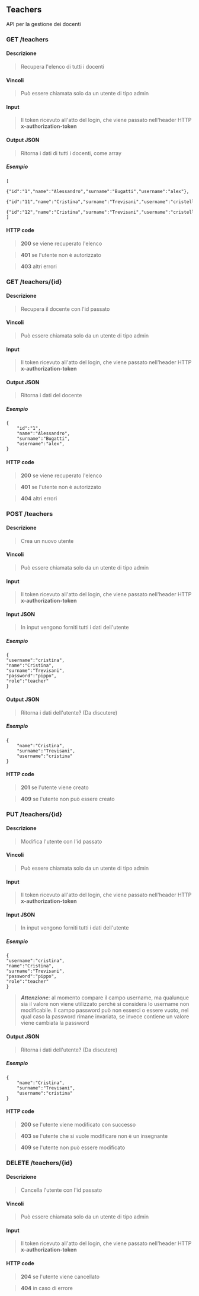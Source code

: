 ## Teachers
API per la gestione dei docenti

### GET /teachers
#### Descrizione
> Recupera l'elenco di tutti i docenti
#### Vincoli
> Può essere chiamata solo da un utente di tipo admin
#### Input 
> Il token ricevuto all'atto del login, che viene passato nell'header HTTP **x-authorization-token**
#### Output JSON
> Ritorna i dati di tutti i docenti, come array
##### Esempio
    [
        {"id":"1","name":"Alessandro","surname":"Bugatti","username":"alex"},
        {"id":"11","name":"Cristina","surname":"Trevisani","username":"cristella"},
        {"id":"12","name":"Cristina","surname":"Trevisani","username":"cristellina"}
    ]
#### HTTP code
> **200** se viene recuperato l'elenco

> **401** se l'utente non è autorizzato

> **403** altri errori

### GET /teachers/{id}
#### Descrizione
> Recupera il docente con l'id passato
#### Vincoli
> Può essere chiamata solo da un utente di tipo admin
#### Input 
> Il token ricevuto all'atto del login, che viene passato nell'header HTTP **x-authorization-token**
#### Output JSON
> Ritorna i dati del docente
##### Esempio
    {
        "id":"1",
        "name":"Alessandro",
        "surname":"Bugatti",
        "username":"alex",
    }
#### HTTP code
> **200** se viene recuperato l'elenco

> **401** se l'utente non è autorizzato

> **404** altri errori


### POST /teachers
#### Descrizione
> Crea un nuovo utente
#### Vincoli
> Può essere chiamata solo da un utente di tipo admin
#### Input 
> Il token ricevuto all'atto del login, che viene passato nell'header HTTP **x-authorization-token**
#### Input JSON
> In input vengono forniti tutti i dati dell'utente
##### Esempio
    {
    "username":"cristina",
    "name":"Cristina",
    "surname":"Trevisani",
    "password":"pippo",
    "role":"teacher"
    }
#### Output JSON
> Ritorna i dati dell'utente? (Da discutere)
##### Esempio
    {
        "name":"Cristina",
        "surname":"Trevisani",
        "username":"cristina"
    }
#### HTTP code
> **201** se l'utente viene creato

> **409** se l'utente non può essere creato


### PUT /teachers/{id}
#### Descrizione
> Modifica l'utente con l'id passato
#### Vincoli
> Può essere chiamata solo da un utente di tipo admin
#### Input 
> Il token ricevuto all'atto del login, che viene passato nell'header HTTP **x-authorization-token**
#### Input JSON
> In input vengono forniti tutti i dati dell'utente
##### Esempio
    {
    "username":"cristina",
    "name":"Cristina",
    "surname":"Trevisani",
    "password":"pippo",
    "role":"teacher"
    }
> ***Attenzione***: al momento compare il campo username, ma qualunque sia il valore non viene utilizzato perchè si considera lo username non modificabile. Il campo password può non esserci o essere vuoto, nel qual caso la password rimane invariata, se invece contiene un valore viene cambiata la password 
#### Output JSON
> Ritorna i dati dell'utente? (Da discutere)
##### Esempio
    {
        "name":"Cristina",
        "surname":"Trevisani",
        "username":"cristina"
    }
#### HTTP code
> **200** se l'utente viene modificato con successo

> **403** se l'utente che si vuole modificare non è un insegnante

> **409** se l'utente non può essere modificato

### DELETE /teachers/{id}
#### Descrizione
> Cancella l'utente con l'id passato
#### Vincoli
> Può essere chiamata solo da un utente di tipo admin
#### Input 
> Il token ricevuto all'atto del login, che viene passato nell'header HTTP **x-authorization-token**
#### HTTP code
> **204** se l'utente viene cancellato

> **404** in caso di errore
